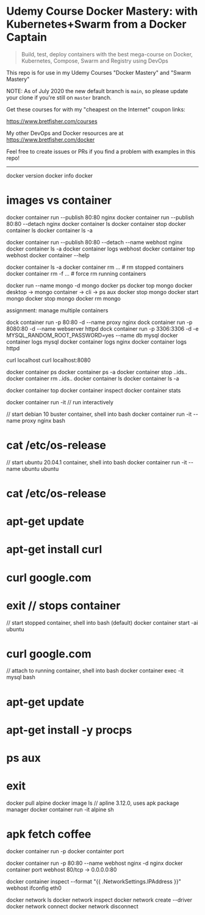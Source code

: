 # Udemy Course Docker Mastery: with Kubernetes+Swarm from a Docker Captain

> Build, test, deploy containers with the best mega-course on Docker, Kubernetes, Compose, Swarm and Registry using DevOps

This repo is for use in my Udemy Courses "Docker Mastery" and "Swarm Mastery"

NOTE: As of July 2020 the new default branch is `main`, so please update your clone if you're still on `master` branch.

Get these courses for with my "cheapest on the Internet" coupon links:

https://www.bretfisher.com/courses

My other DevOps and Docker resources are at https://www.bretfisher.com/docker

Feel free to create issues or PRs if you find a problem with examples in this repo!

------------------------

docker version
docker info
docker

# images vs container

docker container run --publish 80:80 nginx
docker container run --publish 80:80 --detach nginx
docker container ls
docker container stop <id>
docker container ls
docker container ls -a

docker container run --publish 80:80 --detach --name webhost nginx
docker container ls -a
docker container logs webhost <options>
docker container top webhost
docker container --help

docker container ls -a
docker container rm <id> <id> ... # rm stopped containers
docker container rm -f <id> ...   # force rm running containers

docker run --name mongo -d mongo
docker ps
docker top mongo
docker desktop -> mongo container -> cli -> ps aux
docker stop mongo
docker start mongo
docker stop mongo
docker rm mongo

assignment: manage multiple containers

dock container run -p 80:80 -d --name proxy nginx
dock container run -p 8080:80 -d --name webserver httpd
dock container run -p 3306:3306 -d -e MYSQL_RANDOM_ROOT_PASSWORD=yes --name db mysql
docker container logs mysql
docker container logs nginx
docker container logs httpd

curl localhost
curl localhost:8080

docker container ps
docker container ps -a
docker container stop ..ids..
docker container rm ..ids..
docker container ls
docker container ls -a

docker container top
docker container inspect
docker container stats

docker container run -it  // run interactively

// start debian 10 buster container, shell into bash
docker container run -it --name proxy nginx bash
# cat /etc/os-release

// start ubuntu 20.04.1 container, shell into bash
docker container run -it --name ubuntu ubuntu
# cat /etc/os-release
# apt-get update
# apt-get install curl
# curl google.com
# exit  // stops container

// start stopped container, shell into bash (default)
docker container start -ai ubuntu
# curl google.com

// attach to running container, shell into bash
docker container exec -it mysql bash
# apt-get update
# apt-get install -y procps
# ps aux
# exit

docker pull alpine
docker image ls
// apline 3.12.0, uses apk package manager
docker container run -it alpine sh
# apk fetch coffee

docker container run -p
docker containter port <container>

docker container run -p 80:80 --name webhost nginx -d nginx
docker container port webhost
80/tcp -> 0.0.0.0:80

docker container inspect --format "{{ .NetworkSettings.IPAddress }}" webhost
ifconfig eth0


docker network ls
docker network inspect
docker network create --driver
docker network connect
docker network disconnect

